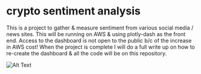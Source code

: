 # crypto sentiment analysis
This is a project to gather &amp; measure sentiment from various social media / news sites. This will be running on AWS &amp; using plotly-dash as the front end. Access to the dashboard is not open to the public b/c of the increase in AWS cost! When the project is complete I will do a full write up on how to re-create the dashboard & all the code will be on this repository.  

![Alt Text](https://giphy.com/embed/830S9jLUWkLOoopET9)

